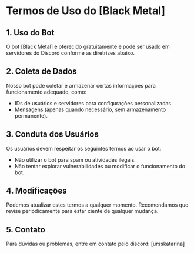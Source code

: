# Termos de Uso do [Black Metal]

## 1. Uso do Bot
O bot [Black Metal] é oferecido gratuitamente e pode ser usado em servidores do Discord conforme as diretrizes abaixo.

## 2. Coleta de Dados
Nosso bot pode coletar e armazenar certas informações para funcionamento adequado, como:
- IDs de usuários e servidores para configurações personalizadas.
- Mensagens (apenas quando necessário, sem armazenamento permanente).

## 3. Conduta dos Usuários
Os usuários devem respeitar os seguintes termos ao usar o bot:
- Não utilizar o bot para spam ou atividades ilegais.
- Não tentar explorar vulnerabilidades ou modificar o funcionamento do bot.

## 4. Modificações
Podemos atualizar estes termos a qualquer momento. Recomendamos que revise periodicamente para estar ciente de qualquer mudança.

## 5. Contato
Para dúvidas ou problemas, entre em contato pelo discord: [ursskatarina]

